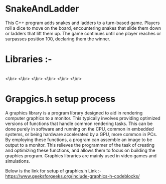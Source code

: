 # SnakeAndLadder
 This C++ program adds snakes and ladders to a turn-based game. Players roll a dice to move on the board, encountering snakes that slide them down or ladders that lift them up. The game continues until one player reaches or surpasses position 100, declaring them the winner.
<br>
# Libraries :- 
<br>
<iostream><\br>
<vector><\br>
<string><\br>
<cstdlib><\br>
<ctime><\br>
<graphics.h><\br>

# Grapgics.h setup process
 A graphics library is a program library designed to aid in rendering computer graphics to a monitor. This typically involves providing optimized versions of functions that handle common rendering tasks. This can be done purely in software and running on the CPU, common in embedded systems, or being hardware accelerated by a GPU, more common in PCs. By employing these functions, a program can assemble an image to be output to a monitor. This relieves the programmer of the task of creating and optimizing these functions, and allows them to focus on building the graphics program. Graphics libraries are mainly used in video games and simulations.
 
Below is the link for setup of graphics.h
Link :- https://www.geeksforgeeks.org/include-graphics-h-codeblocks/
